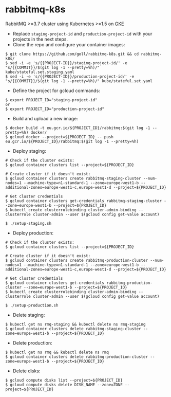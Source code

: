 # rabbitmq-k8s
RabbitMQ >=3.7 cluster using Kubernetes >=1.5 on [GKE](https://cloud.google.com/kubernetes-engine/)

* Replace `staging-project-id` and `production-project-id` with your projects in the next steps.
* Clone the repo and configure your container images:
```
$ git clone https://github.com/goll/rabbitmq-k8s.git && cd rabbitmq-k8s/
$ sed -i -e 's/{{PROJECT-ID}}/staging-project-id/' -e "s/{{COMMIT}}/$(git log -1 --pretty=%h)/" kube/stateful.set.staging.yaml
$ sed -i -e 's/{{PROJECT-ID}}/production-project-id/' -e "s/{{COMMIT}}/$(git log -1 --pretty=%h)/" kube/stateful.set.yaml
```

* Define the project for gcloud commands:
```
$ export PROJECT_ID="staging-project-id"
or
$ export PROJECT_ID="production-project-id"
```

* Build and upload a new image:
```
$ docker build -t eu.gcr.io/${PROJECT_ID}/rabbitmq:$(git log -1 --pretty=%h) docker/
$ gcloud docker --project=${PROJECT_ID} -- push eu.gcr.io/${PROJECT_ID}/rabbitmq:$(git log -1 --pretty=%h)
```

* Deploy staging:
```
# Check if the cluster exists:
$ gcloud container clusters list --project=${PROJECT_ID}

# Create cluster if it doesn't exist:
$ gcloud container clusters create rabbitmq-staging-cluster --num-nodes=1 --machine-type=n1-standard-1 --zone=europe-west1-b --additional-zones=europe-west1-c,europe-west1-d --project=${PROJECT_ID}

# Get cluster credentials
$ gcloud container clusters get-credentials rabbitmq-staging-cluster --zone=europe-west1-b --project=${PROJECT_ID}
$ kubectl create clusterrolebinding cluster-admin-binding --clusterrole cluster-admin --user $(gcloud config get-value account)

$ ./setup-staging.sh
```

* Deploy production:
```
# Check if the cluster exists:
$ gcloud container clusters list --project=${PROJECT_ID}

# Create cluster if it doesn't exist:
$ gcloud container clusters create rabbitmq-production-cluster --num-nodes=1 --machine-type=n1-standard-1 --zone=europe-west1-b --additional-zones=europe-west1-c,europe-west1-d --project=${PROJECT_ID}

# Get cluster credentials
$ gcloud container clusters get-credentials rabbitmq-production-cluster --zone=europe-west1-b --project=${PROJECT_ID}
$ kubectl create clusterrolebinding cluster-admin-binding --clusterrole cluster-admin --user $(gcloud config get-value account)

$ ./setup-production.sh
```

* Delete staging:
```
$ kubectl get ns rmq-staging && kubectl delete ns rmq-staging
$ gcloud container clusters delete rabbitmq-staging-cluster --zone=europe-west1-b --project=${PROJECT_ID}
```

* Delete production:
```
$ kubectl get ns rmq && kubectl delete ns rmq
$ gcloud container clusters delete rabbitmq-production-cluster --zone=europe-west1-b --project=${PROJECT_ID}
```

* Delete disks:
```
$ gcloud compute disks list --project=${PROJECT_ID}
$ gcloud compute disks delete DISK_NAME --zone=ZONE --project=${PROJECT_ID}
```

